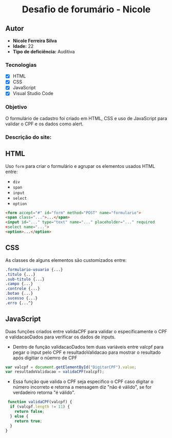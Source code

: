 <h1 align="center">
Desafio de forumário - Nicole
</h1>

## Autor

- **Nicole Ferreira Silva**
- **Idade:** 22 
- **Tipo de deficiência:** Auditiva

### Tecnologias
- [x] HTML
- [x] CSS
- [x] JavaScript
- [x] Visual Studio Code

### Objetivo
O formulário de cadastro foi criado em HTML, CSS e uso de JavaScript para validar o CPF e os dados como alert.

### Descrição do site:

## HTML
Uso <tag> `form` para criar o formulário e agrupar os elementos usados HTML entre:
- `div`
- `span`
- `input`
- `select`
- `option`

```html
<form accept="#" id="form" method="POST" name="formulario">
<span class="...">...</span>
<input id="..." type="text" name="..." placeholder="..." required
<select name="...">
<option>...</option>
```

## CSS
As classes de alguns elementos são customizados entre:
 ```css
.formulario-usuario {...}
.titulo {...}
.sub-titulo {...}
.campo {...}
.controle {...}
.botao {...}
.sucesso {...}
.erro {...^}
```

## JavaScript
Duas funções criados entre validaCPF para validar o especificamente o CPF e validacaoDados para verificar os dados de inputs.

- Dentro de função validacaoDados tem duas variáveis entre valcpf para pegar o input pelo CPF e resultadoValidacao para mostrar o resultado após digitiar o núemro de CPF
```js
var valcpf = document.getElementById("DigitarCPF").value;
var resultadoValidacao = validaCPF(valcpf);
```

- Essa função que valida o CPF seja especifico o CPF caso digitar o número incorreto e retorna a mensagem diz "não é válido", se for verdadeiro retorna "é válido".
```js
 function validaCPF(valcpf) {
  if (valcpf.length != 11) {
    return false;
  } else {
    return true;
  }
}
```

